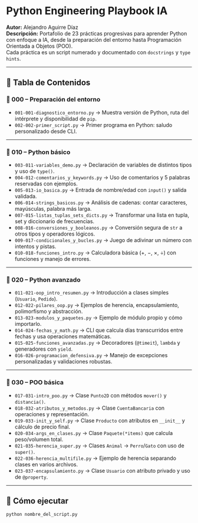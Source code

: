

# Python Engineering Playbook IA

**Autor:** Alejandro Aguirre Díaz  
**Descripción:** Portafolio de 23 prácticas progresivas para aprender Python con enfoque a IA, desde la preparación del entorno hasta Programación Orientada a Objetos (POO).  
Cada práctica es un script numerado y documentado con `docstrings` y `type hints`.

---

## 📑 Tabla de Contenidos

### 🔧 000 – Preparación del entorno
- `001-001-diagnostico_entorno.py` → Muestra versión de Python, ruta del intérprete y disponibilidad de `pip`.  
- `002-002-primer_script.py` → Primer programa en Python: saludo personalizado desde CLI.

---

### 📘 010 – Python básico
- `003-011-variables_demo.py` → Declaración de variables de distintos tipos y uso de `type()`.  
- `004-012-comentarios_y_keywords.py` → Uso de comentarios y 5 palabras reservadas con ejemplos.  
- `005-013-io_basica.py` → Entrada de nombre/edad con `input()` y salida validada.  
- `006-014-strings_basicos.py` → Análisis de cadenas: contar caracteres, mayúsculas, palabra más larga.  
- `007-015-listas_tuplas_sets_dicts.py` → Transformar una lista en tupla, set y diccionario de frecuencias.  
- `008-016-conversiones_y_booleanos.py` → Conversión segura de `str` a otros tipos y operadores lógicos.  
- `009-017-condicionales_y_bucles.py` → Juego de adivinar un número con intentos y pistas.  
- `010-018-funciones_intro.py` → Calculadora básica (+, −, ×, ÷) con funciones y manejo de errores.

---

### 📗 020 – Python avanzado
- `011-021-oop_intro_resumen.py` → Introducción a clases simples (`Usuario`, `Pedido`).  
- `012-022-pilares_oop.py` → Ejemplos de herencia, encapsulamiento, polimorfismo y abstracción.  
- `013-023-modulos_y_paquetes.py` → Ejemplo de módulo propio y cómo importarlo.  
- `014-024-fechas_y_math.py` → CLI que calcula días transcurridos entre fechas y usa operaciones matemáticas.  
- `015-025-funciones_avanzadas.py` → Decoradores (`@timeit`), `lambda` y generadores con `yield`.  
- `016-026-programacion_defensiva.py` → Manejo de excepciones personalizadas y validaciones robustas.

---

### 📙 030 – POO básica
- `017-031-intro_poo.py` → Clase `Punto2D` con métodos `mover()` y `distancia()`.  
- `018-032-atributos_y_metodos.py` → Clase `CuentaBancaria` con operaciones y representación.  
- `019-033-init_y_self.py` → Clase `Producto` con atributos en `__init__` y cálculo de precio final. 
- `020-034-args_en_clases.py` → Clase `Paquete(*items)` que calcula peso/volumen total.  
- `021-035-herencia_super.py` → Clases `Animal` → `Perro`/`Gato` con uso de `super()`.  
- `022-036-herencia_multifile.py` → Ejemplo de herencia separando clases en varios archivos.  
- `023-037-encapsulamiento.py` → Clase `Usuario` con atributo privado y uso de `@property`.

---

## 🚀 Cómo ejecutar
```bash
python nombre_del_script.py
